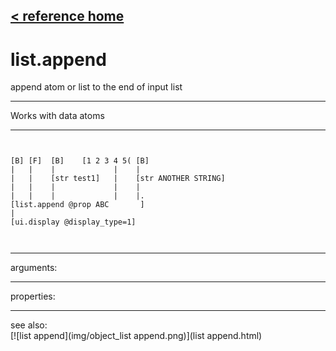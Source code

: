 [< reference home](ceammc_lib.html)
---

# list.append


append atom or list to the end of input list

---

Works with data atoms<br>


---


```


[B] [F]  [B]    [1 2 3 4 5( [B]
|   |    |             |    |
|   |    [str test1]   |    [str ANOTHER STRING]
|   |    |             |    |
|   |    |             |    |.
[list.append @prop ABC       ]
|
[ui.display @display_type=1]

            
```

---
arguments:


---
properties:


---
see also:<br>
[![list append](img/object_list append.png)](list append.html)

